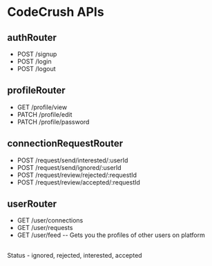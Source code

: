 # CodeCrush APIs

## authRouter
- POST /signup
- POST /login
- POST /logout


## profileRouter
- GET /profile/view
- PATCH /profile/edit
- PATCH /profile/password


## connectionRequestRouter
- POST /request/send/interested/:userId
- POST /request/send/ignored/:userId
- POST /request/review/rejected/:requestId
- POST /request/review/accepted/:requestId


## userRouter
- GET /user/connections
- GET /user/requests
- GET /user/feed  -- Gets you the profiles of other users on platform

##
Status - ignored, rejected, interested, accepted